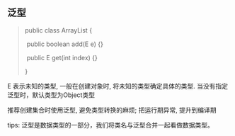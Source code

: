 ## 泛型

> public class ArrayList<E> {
>
> ​	public boolean  add(E e) {}
>
> ​	public E get(int index) {}
>
> }

E 表示未知的类型, 一般在创建对象时, 将未知的类型确定具体的类型. 当没有指定泛型时，默认类型为Object类型



推荐创建集合时使用泛型, 避免类型转换的麻烦; 把运行期异常,  提升到编译期

tips: 泛型是数据类型的一部分，我们将类名与泛型合并一起看做数据类型。


